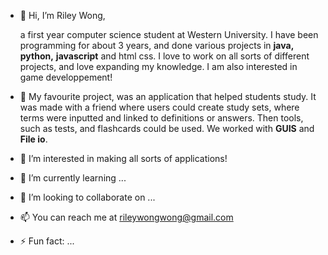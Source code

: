 - 👋 Hi, I’m Riley Wong,
  
  a first year computer science student at Western University.  I have been programming for about 3 years, and done various projects in **java,** **python,** **javascript** and html css.
  I love to work on all sorts of different projects, and love expanding my knowledge.  I am also interested in game developpement!

- 📍 My favourite project, was an application that helped students study.  It was made with a friend where users could create study sets, where terms were inputted and linked to definitions or answers.
  Then tools, such as tests, and flashcards could be used.  We worked with **GUIS** and **File io**.
- 👀 I’m interested in making all sorts of applications!
- 🌱 I’m currently learning ...
- 💞️ I’m looking to collaborate on ...
- 📫 You can reach me at rileywongwong@gmail.com
- ⚡ Fun fact: ...

<!---
RileyWong26/RileyWong26 is a ✨ special ✨ repository because its `README.md` (this file) appears on your GitHub profile.
You can click the Preview link to take a look at your changes.
--->
